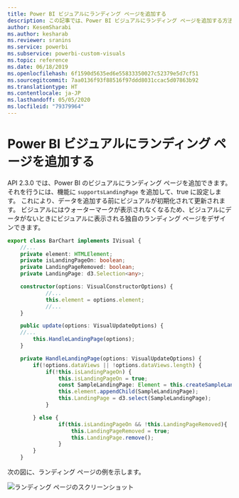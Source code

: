 ```yaml
---
title: Power BI ビジュアルにランディング ページを追加する
description: この記事では、Power BI ビジュアルにランディング ページを追加する方法を説明します。
author: KesemSharabi
ms.author: kesharab
ms.reviewer: sranins
ms.service: powerbi
ms.subservice: powerbi-custom-visuals
ms.topic: reference
ms.date: 06/18/2019
ms.openlocfilehash: 6f1590d5635ed6e55833350027c52379e5d7cf51
ms.sourcegitcommit: 7aa0136f93f88516f97ddd8031ccac5d07863b92
ms.translationtype: HT
ms.contentlocale: ja-JP
ms.lasthandoff: 05/05/2020
ms.locfileid: "79379964"
---
```

# <a name="add-a-landing-page-to-your-power-bi-visuals"></a>Power BI ビジュアルにランディング ページを追加する

API 2.3.0 では、Power BI のビジュアルにランディング ページを追加できます。 それを行うには、機能に `supportsLandingPage` を追加して、true に設定します。 これにより、データを追加する前にビジュアルが初期化されて更新されます。 ビジュアルにはウォーターマークが表示されなくなるため、ビジュアルにデータがないときにビジュアルに表示される独自のランディング ページをデザインできます。

```typescript
export class BarChart implements IVisual {
    //...
    private element: HTMLElement;
    private isLandingPageOn: boolean;
    private LandingPageRemoved: boolean;
    private LandingPage: d3.Selection<any>;

    constructor(options: VisualConstructorOptions) {
            //...
            this.element = options.element;
            //...
    }

    public update(options: VisualUpdateOptions) {
    //...
        this.HandleLandingPage(options);
    }

    private HandleLandingPage(options: VisualUpdateOptions) {
        if(!options.dataViews || !options.dataViews.length) {
            if(!this.isLandingPageOn) {
                this.isLandingPageOn = true;
                const SampleLandingPage: Element = this.createSampleLandingPage(); //create a landing page
                this.element.appendChild(SampleLandingPage);
                this.LandingPage = d3.select(SampleLandingPage);
            }

        } else {
                if(this.isLandingPageOn && !this.LandingPageRemoved){
                    this.LandingPageRemoved = true;
                    this.LandingPage.remove();
                }
        }
    }
```

次の図に、ランディング ページの例を示します。

![ランディング ページのスクリーンショット](media/landing-page/app-landing-page.png)
